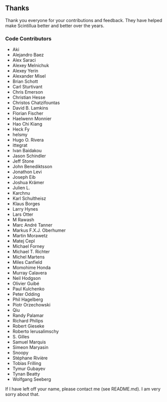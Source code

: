 ## Thanks

Thank you everyone for your contributions and feedback. They have helped make Scintillua better
and better over the years.

### Code Contributors

* Aki
* Alejandro Baez
* Alex Saraci
* Alexey Melnichuk
* Alexey Yerin
* Alexander Misel
* Brian Schott
* Carl Sturtivant
* Chris Emerson
* Christian Hesse
* Christos Chatzifountas
* David B. Lamkins
* Florian Fischer
* Haelwenn Monnier
* Hao Chi Kiang
* Heck Fy
* helsmy
* Hugo O. Rivera
* ittegrat
* Ivan Baidakou
* Jason Schindler
* Jeff Stone
* John Benediktsson
* Jonathon Levi
* Joseph Eib
* Joshua Krämer
* Julien L.
* Karchnu
* Karl Schultheisz
* Klaus Borges
* Larry Hynes
* Lars Otter
* M Rawash
* Marc André Tanner
* Markus F.X.J. Oberhumer
* Martin Morawetz
* Matej Cepl
* Michael Forney
* Michael T. Richter
* Michel Martens
* Miles Canfield
* Momohime Honda
* Murray Calavera
* Neil Hodgson
* Olivier Guibé
* Paul Kulchenko
* Peter Odding
* Phil Hagelberg
* Piotr Orzechowski
* Qiu
* Randy Palamar
* Richard Philips
* Robert Gieseke
* Roberto Ierusalimschy
* S\. Gilles
* Samuel Marquis
* Simeon Maryasin
* Snoopy
* Stéphane Rivière
* Tobias Frilling
* Tymur Gubayev
* Tynan Beatty
* Wolfgang Seeberg

If I have left off your name, please contact me (see README.md). I am very sorry about that.
